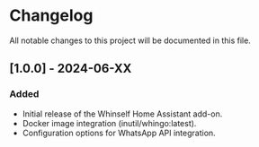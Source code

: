 # Changelog

All notable changes to this project will be documented in this file.

## [1.0.0] - 2024-06-XX

### Added

- Initial release of the Whinself Home Assistant add-on.
- Docker image integration (inutil/whingo:latest).
- Configuration options for WhatsApp API integration.
